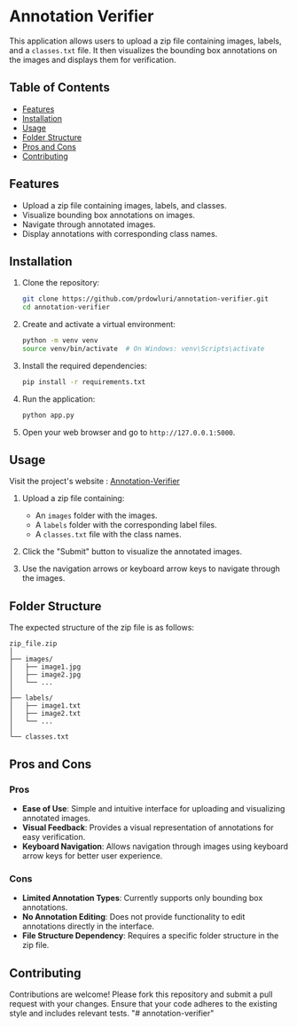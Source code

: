 # Annotation Verifier

This application allows users to upload a zip file containing images, labels, and a `classes.txt` file. It then visualizes the bounding box annotations on the images and displays them for verification.

## Table of Contents

- [Features](#features)
- [Installation](#installation)
- [Usage](#usage)
- [Folder Structure](#folder-structure)
- [Pros and Cons](#pros-and-cons)
- [Contributing](#contributing)

## Features

- Upload a zip file containing images, labels, and classes.
- Visualize bounding box annotations on images.
- Navigate through annotated images.
- Display annotations with corresponding class names.

## Installation

1. Clone the repository:

    ```bash
    git clone https://github.com/prdowluri/annotation-verifier.git
    cd annotation-verifier
    ```

2. Create and activate a virtual environment:

    ```bash
    python -m venv venv
    source venv/bin/activate  # On Windows: venv\Scripts\activate
    ```

3. Install the required dependencies:

    ```bash
    pip install -r requirements.txt
    ```

4. Run the application:

    ```bash
    python app.py
    ```

5. Open your web browser and go to `http://127.0.0.1:5000`.

## Usage

Visit the project's website : [Annotation-Verifier]([https://huggingface.co/spaces/prudhvirajdowluri/annotation-verifier])

1. Upload a zip file containing:
    - An `images` folder with the images.
    - A `labels` folder with the corresponding label files.
    - A `classes.txt` file with the class names.

2. Click the "Submit" button to visualize the annotated images.

3. Use the navigation arrows or keyboard arrow keys to navigate through the images.

## Folder Structure

The expected structure of the zip file is as follows:

```
zip_file.zip
│
├── images/
│   ├── image1.jpg
│   ├── image2.jpg
│   └── ...
│
├── labels/
│   ├── image1.txt
│   ├── image2.txt
│   └── ...
│
└── classes.txt
```

## Pros and Cons

### Pros

- **Ease of Use**: Simple and intuitive interface for uploading and visualizing annotated images.
- **Visual Feedback**: Provides a visual representation of annotations for easy verification.
- **Keyboard Navigation**: Allows navigation through images using keyboard arrow keys for better user experience.

### Cons

- **Limited Annotation Types**: Currently supports only bounding box annotations.
- **No Annotation Editing**: Does not provide functionality to edit annotations directly in the interface.
- **File Structure Dependency**: Requires a specific folder structure in the zip file.

## Contributing

Contributions are welcome! Please fork this repository and submit a pull request with your changes. Ensure that your code adheres to the existing style and includes relevant tests.
"# annotation-verifier" 
